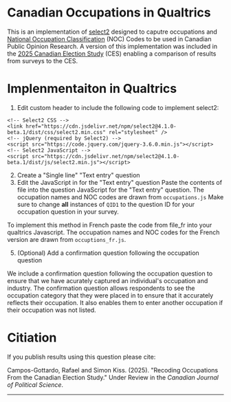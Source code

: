 # Canadian Occupations in Qualtrics

This is an implementation of [select2](https://select2.org) designed to caputre occupations and [National Occupation Classification](https://noc.esdc.gc.ca) (NOC) Codes to be used in Canadian Public Opinion Research. A version of this implementation was included in the [2025 Canadian Election Study](http://www.ces-eec.ca/2025-canadian-election-study/) (CES) enabling a comparison of results from surveys to the CES.

# Implenmentaiton in Qualtrics 

1. Edit custom header to include the following code to implement select2:

```
<!-- Select2 CSS -->
<link href="https://cdn.jsdelivr.net/npm/select2@4.1.0-beta.1/dist/css/select2.min.css" rel="stylesheet" />
<!-- jQuery (required by Select2) -->
<script src="https://code.jquery.com/jquery-3.6.0.min.js"></script>
<!-- Select2 JavaScript -->
<script src="https://cdn.jsdelivr.net/npm/select2@4.1.0-beta.1/dist/js/select2.min.js"></script>

```

2. Create a "Single line" "Text entry" question
3. Edit the JavaScript in for the "Text entry" question
Paste the contents of file into the question JavaScript for the "Text entry" question. The occupation names and NOC codes are drawn from `occupations.js` Make sure to change **all** instances of `QID1` to the question ID for your occupation question in your survey.

To implement this method in French paste the code from file_fr into your qualtrics Javascript. The occupation names and NOC codes for the French version are drawn from `occuptions_fr.js`. 

5. (Optional) Add a confirmation question following the occupation question

We include a confirmation question following the occupation question to ensure that we have acurately captured an individual's occupation and industry. The confirmation question allows respondents to see the occupation category that they were placed in to ensure that it accurately reflects their occupation. It also enables them to enter another occupation if their occupation was not listed. 

# Citiation 

If you publish results using this question please cite:

Campos-Gottardo, Rafael and Simon Kiss. (2025). "Recoding Occupations From the Canadian Election Study." Under Review in the *Canadian Journal of Political Science*.

---


